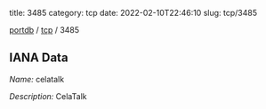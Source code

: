 title: 3485
category: tcp
date: 2022-02-10T22:46:10
slug: tcp/3485

[portdb](/) / [tcp](/category/tcp.html) / 3485


## IANA Data

_Name:_ celatalk

_Description:_ CelaTalk

